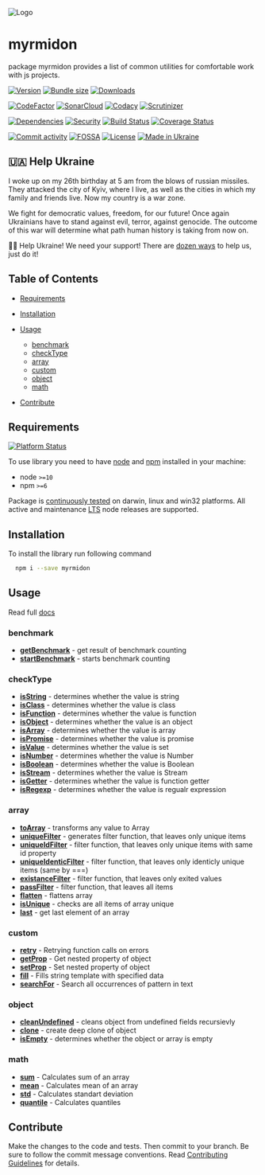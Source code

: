 ![Logo](docs/logo\_250.png "myrmidon")

# myrmidon

package myrmidon provides a list of common utilities for comfortable work with js projects.

[![Version][badge-vers]][npm]
[![Bundle size][npm-size-badge]][npm-size-url]
[![Downloads][npm-downloads-badge]][npm]

[![CodeFactor][codefactor-badge]][codefactor-url]
[![SonarCloud][sonarcloud-badge]][sonarcloud-url]
[![Codacy][codacy-badge]][codacy-url]
[![Scrutinizer][scrutinizer-badge]][scrutinizer-url]

[![Dependencies][badge-deps]][npm]
[![Security][snyk-badge]][snyk-url]
[![Build Status][tests-badge]][tests-url]
[![Coverage Status][badge-coverage]][url-coverage]

[![Commit activity][commit-activity-badge]][github]
[![FOSSA][fossa-badge]][fossa-url]
[![License][badge-lic]][github]
[![Made in Ukraine][ukr-badge]][ukr-link]

[npm]: https://www.npmjs.com/package/myrmidon

[github]: https://github.com/pustovitDmytro/myrmidon

[coveralls]: https://coveralls.io/github/pustovitDmytro/myrmidon?branch=master

[badge-deps]: https://img.shields.io/librariesio/release/npm/myrmidon.svg

[badge-vers]: https://img.shields.io/npm/v/myrmidon.svg

[badge-lic]: https://img.shields.io/github/license/pustovitDmytro/myrmidon.svg

[badge-coverage]: https://coveralls.io/repos/github/pustovitDmytro/myrmidon/badge.svg?branch=master

[url-coverage]: https://coveralls.io/github/pustovitDmytro/myrmidon?branch=master

[snyk-badge]: https://snyk-widget.herokuapp.com/badge/npm/myrmidon/badge.svg

[snyk-url]: https://snyk.io/advisor/npm-package/myrmidon

[tests-badge]: https://img.shields.io/circleci/build/github/pustovitDmytro/myrmidon

[tests-url]: https://app.circleci.com/pipelines/github/pustovitDmytro/myrmidon

[codefactor-badge]: https://www.codefactor.io/repository/github/pustovitdmytro/myrmidon/badge

[codefactor-url]: https://www.codefactor.io/repository/github/pustovitdmytro/myrmidon

[commit-activity-badge]: https://img.shields.io/github/commit-activity/m/pustovitDmytro/myrmidon

[scrutinizer-badge]: https://scrutinizer-ci.com/g/pustovitDmytro/myrmidon/badges/quality-score.png?b=master

[scrutinizer-url]: https://scrutinizer-ci.com/g/pustovitDmytro/myrmidon/?branch=master

[codacy-badge]: https://app.codacy.com/project/badge/Grade/761f34369f4d49668775bca415c6c4f2

[codacy-url]: https://www.codacy.com/gh/pustovitDmytro/myrmidon/dashboard?utm_source=github.com&utm_medium=referral&utm_content=pustovitDmytro/myrmidon&utm_campaign=Badge_Grade

[sonarcloud-badge]: https://sonarcloud.io/api/project_badges/measure?project=pustovitDmytro_myrmidon&metric=alert_status

[sonarcloud-url]: https://sonarcloud.io/dashboard?id=pustovitDmytro_myrmidon

[npm-downloads-badge]: https://img.shields.io/npm/dw/myrmidon

[npm-size-badge]: https://img.shields.io/bundlephobia/min/myrmidon

[npm-size-url]: https://bundlephobia.com/result?p=myrmidon

[node-ver-test-badge]: https://github.com/pustovitDmytro/myrmidon/actions/workflows/npt.yml/badge.svg?branch=master

[node-ver-test-url]: https://github.com/pustovitDmytro/myrmidon/actions?query=workflow%3A%22Node.js+versions%22

[fossa-badge]: https://app.fossa.com/api/projects/custom%2B24828%2Fmyrmidon.svg?type=shield

[fossa-url]: https://app.fossa.com/projects/custom%2B24828%2Fmyrmidon?ref=badge_shield

[ukr-badge]: https://img.shields.io/badge/made_in-ukraine-ffd700.svg?labelColor=0057b7

[ukr-link]: https://war.ukraine.ua

## 🇺🇦 Help Ukraine

I woke up on my 26th birthday at 5 am from the blows of russian missiles. They attacked the city of Kyiv, where I live, as well as the cities in which my family and friends live. Now my country is a war zone.

We fight for democratic values, freedom, for our future! Once again Ukrainians have to stand against evil, terror, against genocide. The outcome of this war will determine what path human history is taking from now on.

💛💙  Help Ukraine! We need your support! There are [dozen ways][ukr-link] to help us, just do it!

## Table of Contents

*   [Requirements](#requirements)

*   [Installation](#installation)

*   [Usage](#usage)

    *   [benchmark](#benchmark)
    *   [checkType](#checktype)
    *   [array](#array)
    *   [custom](#custom)
    *   [object](#object)
    *   [math](#math)

*   [Contribute](#contribute)

## Requirements

[![Platform Status][node-ver-test-badge]][node-ver-test-url]

To use library you need to have [node](https://nodejs.org) and [npm](https://www.npmjs.com) installed in your machine:

*   node `>=10`
*   npm `>=6`

Package is [continuously tested][node-ver-test-url] on darwin, linux and win32 platforms. All active and maintenance [LTS](https://nodejs.org/en/about/releases/) node releases are supported.

## Installation

To install the library run following command

```bash
  npm i --save myrmidon
```

## Usage

Read full [docs](https://myrmidonjs.readthedocs.io/en/latest/reference/)

### benchmark

*   [**getBenchmark**](https://myrmidonjs.readthedocs.io/en/latest/reference/#getbenchmark) - get result of benchmark counting
*   [**startBenchmark**](https://myrmidonjs.readthedocs.io/en/latest/reference/#startbenchmark) - starts benchmark counting

### checkType

*   [**isString**](https://myrmidonjs.readthedocs.io/en/latest/reference/#isstring) - determines whether the value is string
*   [**isClass**](https://myrmidonjs.readthedocs.io/en/latest/reference/#isclass) - determines whether the value is class
*   [**isFunction**](https://myrmidonjs.readthedocs.io/en/latest/reference/#isfunction) - determines whether the value is function
*   [**isObject**](https://myrmidonjs.readthedocs.io/en/latest/reference/#isobject) - determines whether the value is an object
*   [**isArray**](https://myrmidonjs.readthedocs.io/en/latest/reference/#isarray) - determines whether the value is array
*   [**isPromise**](https://myrmidonjs.readthedocs.io/en/latest/reference/#ispromise) - determines whether the value is promise
*   [**isValue**](https://myrmidonjs.readthedocs.io/en/latest/reference/#isvalue) - determines whether the value is set
*   [**isNumber**](https://myrmidonjs.readthedocs.io/en/latest/reference/#isnumber) - determines whether the value is Number
*   [**isBoolean**](https://myrmidonjs.readthedocs.io/en/latest/reference/#isboolean) - determines whether the value is Boolean
*   [**isStream**](https://myrmidonjs.readthedocs.io/en/latest/reference/#isstream) - determines whether the value is Stream
*   [**isGetter**](https://myrmidonjs.readthedocs.io/en/latest/reference/#isgetter) - determines whether the value is function getter
*   [**isRegexp**](https://myrmidonjs.readthedocs.io/en/latest/reference/#isregexp) - determines whether the value is regualr expression

### array

*   [**toArray**](https://myrmidonjs.readthedocs.io/en/latest/reference/#toarray) - transforms any value to Array
*   [**uniqueFilter**](https://myrmidonjs.readthedocs.io/en/latest/reference/#uniquefilter) - generates filter function, that leaves only unique items
*   [**uniqueIdFilter**](https://myrmidonjs.readthedocs.io/en/latest/reference/#uniqueidfilter) - filter function, that leaves only unique items with same id property
*   [**uniqueIdenticFilter**](https://myrmidonjs.readthedocs.io/en/latest/reference/#uniqueidenticfilter) - filter function, that leaves only identicly unique items (same by ===)
*   [**existanceFilter**](https://myrmidonjs.readthedocs.io/en/latest/reference/#existancefilter) - filter function, that leaves only exited values
*   [**passFilter**](https://myrmidonjs.readthedocs.io/en/latest/reference/#passfilter) - filter function, that leaves all items
*   [**flatten**](https://myrmidonjs.readthedocs.io/en/latest/reference/#flatten) - flattens array
*   [**isUnique**](https://myrmidonjs.readthedocs.io/en/latest/reference/#isunique) - checks are all items of array unique
*   [**last**](https://myrmidonjs.readthedocs.io/en/latest/reference/#last) - get last element of an array

### custom

*   [**retry**](https://myrmidonjs.readthedocs.io/en/latest/reference/#retry) - Retrying function calls on errors
*   [**getProp**](https://myrmidonjs.readthedocs.io/en/latest/reference/#getprop) - Get nested property of object
*   [**setProp**](https://myrmidonjs.readthedocs.io/en/latest/reference/#setprop) - Set nested property of object
*   [**fill**](https://myrmidonjs.readthedocs.io/en/latest/reference/#fill) - Fills string template with specified data
*   [**searchFor**](https://myrmidonjs.readthedocs.io/en/latest/reference/#searchfor) - Search all occurrences of pattern in text

### object

*   [**cleanUndefined**](https://myrmidonjs.readthedocs.io/en/latest/reference/#cleanundefined) - cleans object from undefined fields recursievly
*   [**clone**](https://myrmidonjs.readthedocs.io/en/latest/reference/#clone) - create deep clone of object
*   [**isEmpty**](https://myrmidonjs.readthedocs.io/en/latest/reference/#isempty) - determines whether the object or array is empty

### math

*   [**sum**](https://myrmidonjs.readthedocs.io/en/latest/reference/#sum) - Calculates sum of an array
*   [**mean**](https://myrmidonjs.readthedocs.io/en/latest/reference/#mean) - Calculates mean of an array
*   [**std**](https://myrmidonjs.readthedocs.io/en/latest/reference/#std) - Calculates standart deviation
*   [**quantile**](https://myrmidonjs.readthedocs.io/en/latest/reference/#quantile) - Calculates quantiles

## Contribute

Make the changes to the code and tests. Then commit to your branch. Be sure to follow the commit message conventions. Read [Contributing Guidelines](.github/CONTRIBUTING.md) for details.
